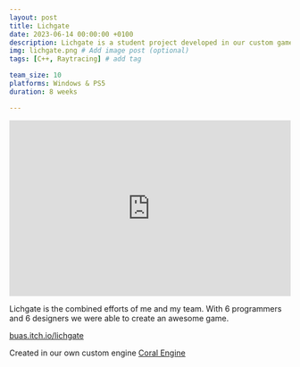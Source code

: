 ```yaml
---
layout: post
title: Lichgate
date: 2023-06-14 00:00:00 +0100
description: Lichgate is a student project developed in our custom game engine. # Add post description (optional)
img: lichgate.png # Add image post (optional)
tags: [C++, Raytracing] # add tag

team_size: 10
platforms: Windows & PS5
duration: 8 weeks

---
```


<div class="post-video-container" style="display:flex; flex-direction: row; justify-content: center; align-items: center">
  <iframe width="560" height="315" src="https://www.youtube.com/embed/QzNdgcYAYl4?si=wdbvH2UHfL4PfGgw" title="YouTube video player" frameborder="0" allow="accelerometer; autoplay; clipboard-write; encrypted-media; gyroscope; picture-in-picture; web-share" referrerpolicy="strict-origin-when-cross-origin" allowfullscreen></iframe>
</div>

Lichgate is the combined efforts of me and my team. With 6 programmers and 6 designers we were able to create an awesome game.

[buas.itch.io/lichgate](https://buas.itch.io/lichgate)


Created in our own custom engine [Coral Engine](../coral-engine) 
